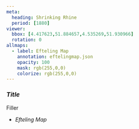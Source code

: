 ```yaml
---
meta:
  heading: Shrinking Rhine
  period: [1880]
viewer:
  bbox: [4.417623,51.884657,4.535269,51.930966]
  rotation: 0
allmaps:
  - label: Efteling Map
    annotation: eftelingmap.json
    opacity: 100
    mask: rgb(255,0,0)
    colorize: rgb(255,0,0)
---
```

### _Title_

Filler

- _Efteling Map_
